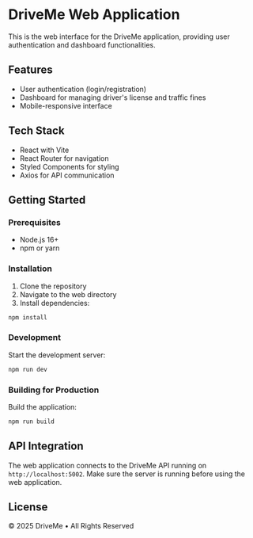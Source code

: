 # DriveMe Web Application

This is the web interface for the DriveMe application, providing user authentication and dashboard functionalities.

## Features

- User authentication (login/registration)
- Dashboard for managing driver's license and traffic fines
- Mobile-responsive interface

## Tech Stack

- React with Vite
- React Router for navigation
- Styled Components for styling
- Axios for API communication

## Getting Started

### Prerequisites

- Node.js 16+
- npm or yarn

### Installation

1. Clone the repository
2. Navigate to the web directory
3. Install dependencies:
```bash
npm install
```

### Development

Start the development server:
```bash
npm run dev
```

### Building for Production

Build the application:
```bash
npm run build
```

## API Integration

The web application connects to the DriveMe API running on `http://localhost:5002`. Make sure the server is running before using the web application.

## License

© 2025 DriveMe • All Rights Reserved
